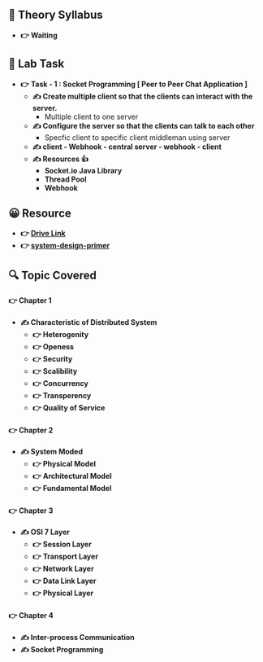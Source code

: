 
## 🍂 Theory Syllabus

- **👉 Waiting**

## 🎅 Lab Task

- **👉 Task - 1 : Socket Programming [ Peer to Peer Chat Application ]**
    - **✍️  Create multiple client so that the clients can interact with the server.**
        - Multiple client to one server
    - **✍️  Configure the server so that the clients can talk to each other**
        - Specfic client to specific client middleman using server
    - **✍️  client - Webhook - central server - webhook - client**
    - **✍️  Resources 👍**
        - **Socket.io Java Library**
        - **Thread Pool**
        - **Webhook**

## 😀 Resource

- **👉 [Drive Link](https://drive.google.com/drive/folders/1Vem9Z08S3yWvFLdbf57wafB3gGRPLPiu)**
- **👉 [system-design-primer](https://github.com/donnemartin/system-design-primer)**
 
## 🔍 Topic Covered

#### 👉 Chapter 1
- **✍️ Characteristic of Distributed System**
    - **👉 Heterogenity**
    - **👉 Openess**
    - **👉 Security**
    - **👉 Scalibility**
    - **👉 Concurrency**
    - **👉 Transperency**
    - **👉 Quality of Service**

#### 👉 Chapter 2
- **✍️ System Moded**
    - **👉 Physical Model**
    - **👉 Architectural Model**
    - **👉 Fundamental Model**


#### 👉 Chapter 3
- **✍️ OSI 7 Layer**
    - **👉 Session Layer**
    - **👉 Transport Layer**
    - **👉 Network Layer**
    - **👉 Data Link Layer**
    - **👉 Physical Layer**


#### 👉 Chapter 4
- **✍️ Inter-process Communication**
- **✍️ Socket Programming**
  